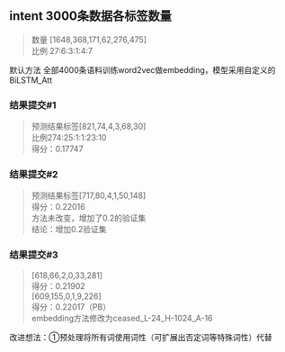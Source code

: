 ## intent 3000条数据各标签数量
> 数量 [1648,368,171,62,276,475]  
> 比例 27:6:3:1:4:7

默认方法 全部4000条语料训练word2vec做embedding，模型采用自定义的BiLSTM_Att
### 结果提交#1
> 预测结果标签[821,74,4,3,68,30]  
> 比例274:25:1:1:23:10  
> 得分：0.17747
 
### 结果提交#2
> 预测结果标签[717,80,4,1,50,148]  
> 得分：0.22016  
> 方法未改变，增加了0.2的验证集  
> 结论：增加0.2验证集
> 
### 结果提交#3
> [618,66,2,0,33,281]  
> 得分：0.21902  
>  [609,155,0,1,9,226]   
> 得分：0.22017（PB）  
> embedding方法修改为ceased_L-24_H-1024_A-16
 
改进想法：①预处理将所有词使用词性（可扩展出否定词等特殊词性）代替
